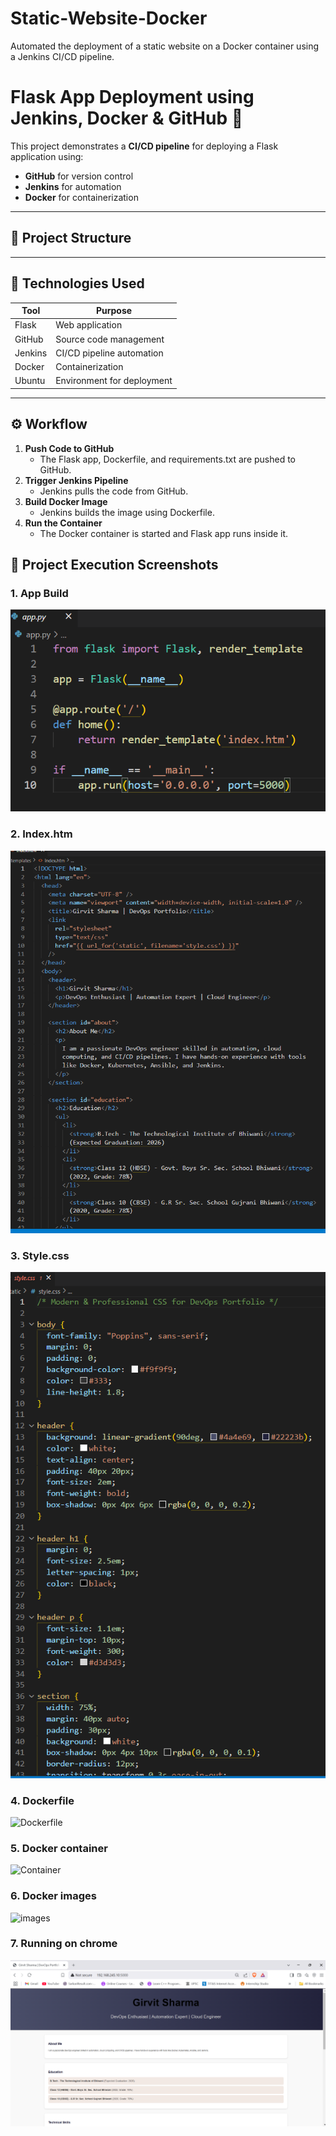 # Static-Website-Docker
Automated the deployment of a static website on a Docker container using a Jenkins CI/CD pipeline.
# Flask App Deployment using Jenkins, Docker & GitHub 🚀

This project demonstrates a **CI/CD pipeline** for deploying a Flask application using:
- **GitHub** for version control
- **Jenkins** for automation
- **Docker** for containerization

---

## 📂 Project Structure


---

## 🔧 Technologies Used

| Tool     | Purpose                      |
|----------|------------------------------|
| Flask    | Web application              |
| GitHub   | Source code management       |
| Jenkins  | CI/CD pipeline automation    |
| Docker   | Containerization             |
| Ubuntu   | Environment for deployment   |

---

## ⚙️ Workflow

1. **Push Code to GitHub**
   - The Flask app, Dockerfile, and requirements.txt are pushed to GitHub.
2. **Trigger Jenkins Pipeline**
   - Jenkins pulls the code from GitHub.
3. **Build Docker Image**
   - Jenkins builds the image using Dockerfile.
4. **Run the Container**
   - The Docker container is started and Flask app runs inside it.

## 📸 Project Execution Screenshots

### 1. App Build
![App](Screenshots/app.py.png.png)

### 2. Index.htm
![Index](Screenshots/index.htm.png.png)

### 3. Style.css
![Style](Screenshots/style.css.png.png)

### 4. Dockerfile 
![Dockerfile](Screenshots/Dockerfile.png.png)

### 5. Docker container
![Container](Screenshots/docker_container.png.jpg.png)

### 6. Docker images
![images](Screenshots/docker_images.png.jpg.png)

### 7. Running on chrome
![Chrome](Screenshots/run_on_chrome.png.png)

  
